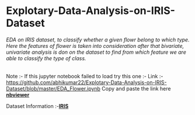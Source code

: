 # Explotary-Data-Analysis-on-IRIS-Dataset
###### EDA on IRIS dataset, to classify whether a given flowr belong to which type. Here the features of flower is taken into consideration after that bivariate, univariate analysis is don on the dataset to find from which feature we are able to classify the type of class.

Note :- If this jupyter notebook failed to load try this one :-
Link :- https://github.com/abhikumar22/Explotary-Data-Analysis-on-IRIS-Dataset/blob/master/EDA_Flower.ipynb
Copy and paste the link here **[nbviewer](https://nbviewer.jupyter.org/)**

Dataset Information :-**[IRIS](http://archive.ics.uci.edu/ml/datasets/Iris)**
